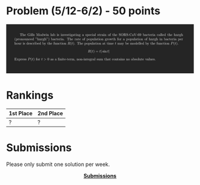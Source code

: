 # Problem (5/12-6/2) - 50 points
<p align="center"><img src="https://raw.githubusercontent.com/GodwinMHS/godwinmhs.github.io/main/images/w21p_b.jpg?raw=true"/></p>

# Rankings

|**1st Place**|**2nd Place**|
|----|----|
|?|?|

# Submissions
Please only submit one solution per week.

<p align="center"><a href="https://forms.gle/LkS4FUbpjBKcoiww6"><b>Submissions</b></a></p>
